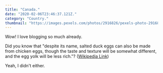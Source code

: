 ```yaml
---
title: "Canada."
date: "2020-02-06T23:46:37.121Z."
category: "Country."
thumbnail: "https://images.pexels.com/photos/2916826/pexels-photo-2916826.jpeg?auto=compress&cs=tinysrgb&dpr=2&h=750&w=1260"
---
```


Wow! I love blogging so much already.

Did you know that "despite its name, salted duck eggs can also be made from
chicken eggs, though the taste and texture will be somewhat different, and the
egg yolk will be less rich."?
([Wikipedia Link](https://en.wikipedia.org/wiki/Salted_duck_egg))

Yeah, I didn't either.
